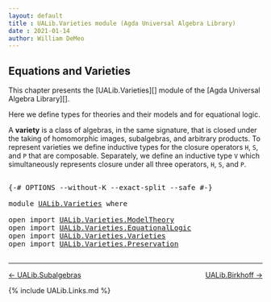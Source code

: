 ```yaml
---
layout: default
title : UALib.Varieties module (Agda Universal Algebra Library)
date : 2021-01-14
author: William DeMeo
---
```


## <a id="equations-and-varieties">Equations and Varieties</a>

This chapter presents the [UALib.Varieties][] module of the [Agda Universal Algebra Library][].

Here we define types for theories and their models and for equational logic.

A **variety** is a class of algebras, in the same signature, that is closed under the taking of homomorphic images, subalgebras, and arbitrary products.  To represent varieties we define inductive types for the closure operators `H`, `S`, and `P` that are composable.  Separately, we define an inductive type `V` which simultaneously represents closure under all three operators, `H`, `S`, and `P`.

<pre class="Agda">

<a id="783" class="Symbol">{-#</a> <a id="787" class="Keyword">OPTIONS</a> <a id="795" class="Pragma">--without-K</a> <a id="807" class="Pragma">--exact-split</a> <a id="821" class="Pragma">--safe</a> <a id="828" class="Symbol">#-}</a>

<a id="833" class="Keyword">module</a> <a id="840" href="UALib.Varieties.html" class="Module">UALib.Varieties</a> <a id="856" class="Keyword">where</a>

<a id="863" class="Keyword">open</a> <a id="868" class="Keyword">import</a> <a id="875" href="UALib.Varieties.ModelTheory.html" class="Module">UALib.Varieties.ModelTheory</a>
<a id="903" class="Keyword">open</a> <a id="908" class="Keyword">import</a> <a id="915" href="UALib.Varieties.EquationalLogic.html" class="Module">UALib.Varieties.EquationalLogic</a>
<a id="947" class="Keyword">open</a> <a id="952" class="Keyword">import</a> <a id="959" href="UALib.Varieties.Varieties.html" class="Module">UALib.Varieties.Varieties</a>
<a id="985" class="Keyword">open</a> <a id="990" class="Keyword">import</a> <a id="997" href="UALib.Varieties.Preservation.html" class="Module">UALib.Varieties.Preservation</a>

</pre>

--------------------------------------

[← UALib.Subalgebras](UALib.Subalgebras.html)
<span style="float:right;">[UALib.Birkhoff →](UALib.Birkhoff.html)</span>

{% include UALib.Links.md %}
